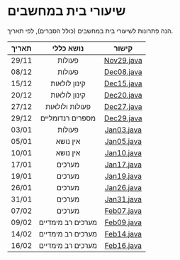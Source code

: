 # שיעורי בית במחשבים

הנה פתרונות לשיעורי בית במחשבים (כולל הסברים), לפי תאריך.

| תאריך |     נושא כללי     |             קישור             |
|:-----:|:-----------------:|:-----------------------------:|
| 29/11 |      פעולות       | [Nov29.java](/src/Nov29.java) |
| 08/12 |      פעולות       | [Dec08.java](/src/Dec08.java) |
| 15/12 |   קינון לולאות    | [Dec15.java](/src/Dec15.java) |
| 20/12 |   קינון לולאות    | [Dec20.java](/src/Dec20.java) |
| 27/12 |  פעולות ולולאות   | [Dec27.java](/src/Dec27.java) |
| 29/12 | מספרים רנדומליים  | [Dec29.java](/src/Dec29.java) |
| 03/01 |      פעולות       | [Jan03.java](/src/Jan03.java) |
| 05/01 |     אין נושא      | [Jan05.java](/src/Jan05.java) |
| 10/01 |     אין נושא      | [Jan10.java](/src/Jan10.java) | 
| 17/01 |      מערכים       | [Jan17.java](/src/Jan17.java) |
| 19/01 |      מערכים       | [Jan19.java](/src/Jan19.java) |
| 26/01 |      מערכים       | [Jan26.java](/src/Jan26.java) |
| 31/01 |      מערכים       | [Jan31.java](/src/Jan31.java) |
| 07/02 |      מערכים       | [Feb07.java](/src/Feb07.java) |
| 09/02 | מערכים רב מימדיים | [Feb09.java](/src/Feb09.java) |
| 14/02 | מערכים רב מימדיים | [Feb14.java](/src/Feb14.java) |
| 16/02 | מערכים רב מימדיים | [Feb16.java](/src/Feb16.java) |
